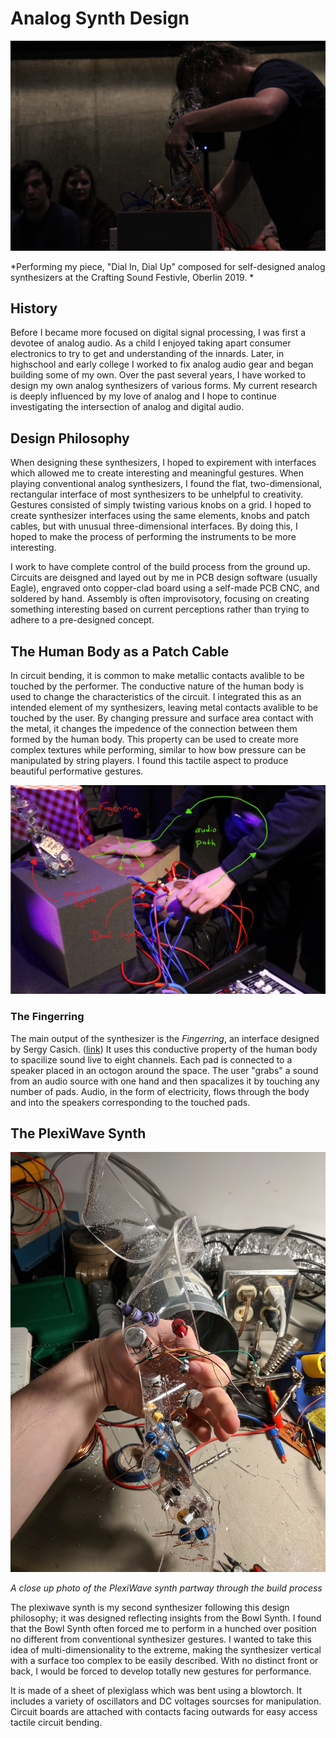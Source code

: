 # Analog Synth Design

![performance image](concert.JPG)

*Performing my piece, "Dial In, Dial Up" composed for self-designed analog synthesizers at the Crafting Sound Festivle, Oberlin 2019. *

## History

Before I became more focused on digital signal processing, I was first a devotee of analog audio. As a child I enjoyed taking apart consumer electronics to try to get and understanding of the innards. Later, in highschool and early college I worked to fix analog audio gear and began building some of my own. Over the past several years, I have worked to design my own analog synthesizers of various forms. My current research is deeply influenced by my love of analog and I hope to continue investigating the intersection of analog and digital audio. 

## Design Philosophy

When designing these synthesizers, I hoped to expirement with interfaces which allowed me to create interesting and meaningful gestures. When playing conventional analog synthesizers, I found the flat, two-dimensional, rectangular interface of most synthesizers to be unhelpful to creativity. Gestures consisted of simply twisting various knobs on a grid. I hoped to create synthesizer interfaces using the same elements, knobs and patch cables, but with unusual three-dimensional interfaces. By doing this, I hoped to make the process of performing the instruments to be more interesting. 

I work to have complete control of the build process from the ground up. Circuits are deisgned and layed out by me in PCB design software (usually Eagle), engraved onto copper-clad board using a self-made PCB CNC, and soldered by hand. Assembly is often improvisotory, focusing on creating something interesting based on current perceptions rather than trying to adhere to a pre-designed concept. 

## The Human Body as a Patch Cable

In circuit bending, it is common to make metallic contacts avalible to be touched by the performer. The conductive nature of the human body is used to change the characteristics of the circuit. I integrated this as an intended element of my synthesizers, leaving metal contacts avalible to be touched by the user. By changing pressure and surface area contact with the metal, it changes the impedence of the connection between them formed by the human body. This property can be used to create more complex textures while performing, similar to how bow pressure can be manipulated by string players. I found this tactile aspect to produce beautiful performative gestures. 

![audio flow diagram](performance-diagram-fix.JPG)

### The Fingerring

The main output of the synthesizer is the *Fingerring*, an interface designed by Sergy Casich. ([link](http://soundartist.ru/sa-projects/fingerring/)) It uses this conductive property of the human body to spacilize sound live to eight channels. Each pad is connected to a speaker placed in an octogon around the space. The user "grabs" a sound from an audio source with one hand and then spacalizes it by touching any number of pads. Audio, in the form of electricity, flows through the body and into the speakers corresponding to the touched pads. 

## The PlexiWave Synth

![plexiwave synth close up](plexisynth-closeup.jpg)

*A close up photo of the PlexiWave synth partway through the build process*

The plexiwave synth is my second synthesizer following this design philosophy; it was designed reflecting insights from the Bowl Synth. I found that the Bowl Synth often forced me to perform in a hunched over position no different from conventional synthesizer gestures. I wanted to take this idea of multi-dimensionality to the extreme, making the synthesizer vertical with a surface too complex to be easily described. With no distinct front or back, I would be forced to develop totally new gestures for performance.

It is made of a sheet of plexiglass which was bent using a blowtorch. It includes a variety of oscillators and DC voltages sourcses for manipulation. Circuit boards are attached with contacts facing outwards for easy access tactile circuit bending. 


